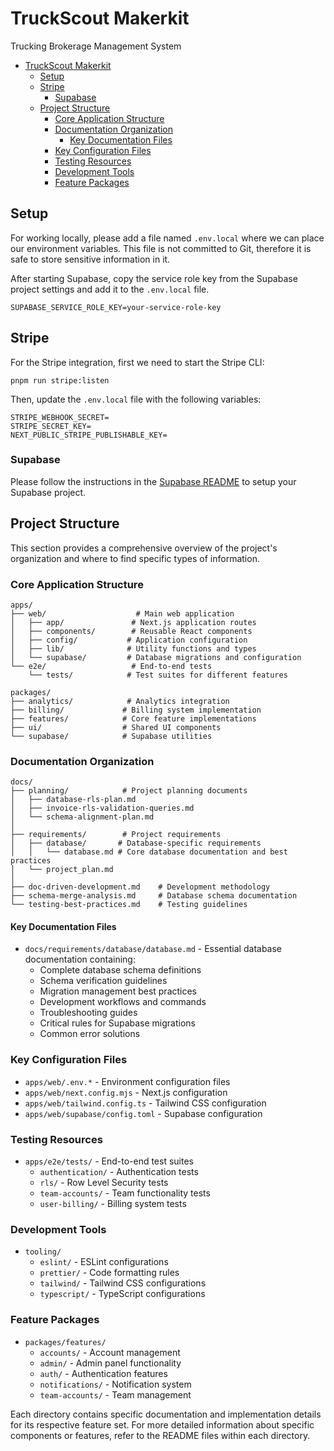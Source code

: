 # TruckScout Makerkit

Trucking Brokerage Management System

- [TruckScout Makerkit](#truckscout-makerkit)
  - [Setup](#setup)
  - [Stripe](#stripe)
    - [Supabase](#supabase)
  - [Project Structure](#project-structure)
    - [Core Application Structure](#core-application-structure)
    - [Documentation Organization](#documentation-organization)
      - [Key Documentation Files](#key-documentation-files)
    - [Key Configuration Files](#key-configuration-files)
    - [Testing Resources](#testing-resources)
    - [Development Tools](#development-tools)
    - [Feature Packages](#feature-packages)

## Setup

For working locally, please add a file named `.env.local` where we can place our environment variables. This file is not committed to Git, therefore it is safe to store sensitive information in it.

After starting Supabase, copy the service role key from the Supabase project settings and add it to the `.env.local` file.

```
SUPABASE_SERVICE_ROLE_KEY=your-service-role-key
```

## Stripe

For the Stripe integration, first we need to start the Stripe CLI:

```
pnpm run stripe:listen
```

Then, update the `.env.local` file with the following variables:

```
STRIPE_WEBHOOK_SECRET=
STRIPE_SECRET_KEY=
NEXT_PUBLIC_STRIPE_PUBLISHABLE_KEY=
```

### Supabase

Please follow the instructions in the [Supabase README](../supabase/README.md) to setup your Supabase project.

## Project Structure

This section provides a comprehensive overview of the project's organization and where to find specific types of information.

### Core Application Structure

```
apps/
├── web/                    # Main web application
│   ├── app/               # Next.js application routes
│   ├── components/        # Reusable React components
│   ├── config/           # Application configuration
│   ├── lib/              # Utility functions and types
│   └── supabase/         # Database migrations and configuration
└── e2e/                   # End-to-end tests
    └── tests/            # Test suites for different features

packages/
├── analytics/            # Analytics integration
├── billing/             # Billing system implementation
├── features/            # Core feature implementations
├── ui/                  # Shared UI components
└── supabase/            # Supabase utilities
```

### Documentation Organization

```
docs/
├── planning/            # Project planning documents
│   ├── database-rls-plan.md
│   ├── invoice-rls-validation-queries.md
│   └── schema-alignment-plan.md
│
├── requirements/        # Project requirements
│   ├── database/       # Database-specific requirements
│   │   └── database.md # Core database documentation and best practices
│   └── project_plan.md
│
├── doc-driven-development.md    # Development methodology
├── schema-merge-analysis.md     # Database schema documentation
└── testing-best-practices.md    # Testing guidelines
```

#### Key Documentation Files

- `docs/requirements/database/database.md` - Essential database documentation containing:
  * Complete database schema definitions
  * Schema verification guidelines
  * Migration management best practices
  * Development workflows and commands
  * Troubleshooting guides
  * Critical rules for Supabase migrations
  * Common error solutions

### Key Configuration Files

- `apps/web/.env.*` - Environment configuration files
- `apps/web/next.config.mjs` - Next.js configuration
- `apps/web/tailwind.config.ts` - Tailwind CSS configuration
- `apps/web/supabase/config.toml` - Supabase configuration

### Testing Resources

- `apps/e2e/tests/` - End-to-end test suites
  - `authentication/` - Authentication tests
  - `rls/` - Row Level Security tests
  - `team-accounts/` - Team functionality tests
  - `user-billing/` - Billing system tests

### Development Tools

- `tooling/`
  - `eslint/` - ESLint configurations
  - `prettier/` - Code formatting rules
  - `tailwind/` - Tailwind CSS configurations
  - `typescript/` - TypeScript configurations

### Feature Packages

- `packages/features/`
  - `accounts/` - Account management
  - `admin/` - Admin panel functionality
  - `auth/` - Authentication features
  - `notifications/` - Notification system
  - `team-accounts/` - Team management

Each directory contains specific documentation and implementation details for its respective feature set. For more detailed information about specific components or features, refer to the README files within each directory.
